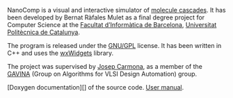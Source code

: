 NanoComp is a visual and interactive simulator of [molecule cascades][].
It has been developed by Bernat Ràfales Mulet as a final degree project
for Computer Science at the [Facultat d’Informàtica de Barcelona][],
[Universitat Politècnica de Catalunya][].

The program is released under the [GNU/GPL][] license. It has been
written in C++ and uses the [wxWidgets][] library.

The project was supervised by [Josep Carmona][], as a member of the
[GAVINA][] (Group on Algorithms for VLSI Design Automation) group.

[Doxygen documentation][] of the source code.
[User manual][].

  [molecule cascades]: http://www.almaden.ibm.com/st/exploratory_technology/mc/
  [Facultat d’Informàtica de Barcelona]: http://www.fib.upc.edu
  [Universitat Politècnica de Catalunya]: http://www.upc.edu
  [GNU/GPL]: http://www.gnu.org/copyleft/gpl.html
  [wxWidgets]: http://wxwidgets.org/
  [Josep Carmona]: http://www.lsi.upc.edu/~jcarmona/
  [GAVINA]: http://www.lsi.upc.es/~jordicf/gavina/gavina.html
  [doxygen]: https://raw.github.com/brafales/nanocomp/master/README.md
  [User manual]: https://raw.github.com/brafales/nanocomp/master/README.md
